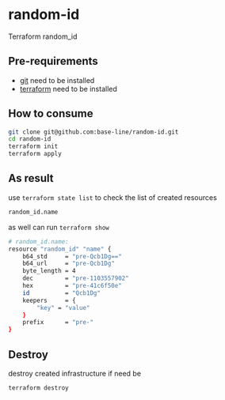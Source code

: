 # random-id
Terraform random_id

## Pre-requirements
- [git](https://git-scm.com/downloads) need to be installed 
- [terraform](https://www.terraform.io/downloads.html) need to be installed 

## How to consume

```bash
git clone git@github.com:base-line/random-id.git
cd random-id
terraform init
terraform apply
```

## As result

use `terraform state list` to check the list of created resources

```bash
random_id.name
```

as well can run `terraform show`

```bash
# random_id.name:
resource "random_id" "name" {
    b64_std     = "pre-Qcb1Dg=="
    b64_url     = "pre-Qcb1Dg"
    byte_length = 4
    dec         = "pre-1103557902"
    hex         = "pre-41c6f50e"
    id          = "Qcb1Dg"
    keepers     = {
        "key" = "value"
    }
    prefix      = "pre-"
}
```

## Destroy

destroy created infrastructure if need be

```
terraform destroy
```
